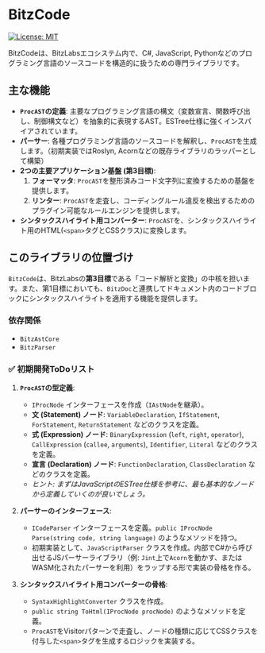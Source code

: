 # BitzCode

[![License: MIT](https://img.shields.io/badge/License-MIT-yellow.svg)](https://opensource.org/licenses/MIT)

BitzCodeは、BitzLabsエコシステム内で、C#, JavaScript, Pythonなどのプログラミング言語のソースコードを構造的に扱うための専門ライブラリです。

## 主な機能

-   **`ProcAST`の定義**: 主要なプログラミング言語の構文（変数宣言、関数呼び出し、制御構文など）を抽象的に表現するAST。ESTree仕様に強くインスパイアされています。
-   **パーサー**: 各種プログラミング言語のソースコードを解釈し、`ProcAST`を生成します。（初期実装ではRoslyn, Acornなどの既存ライブラリのラッパーとして構築）
-   **2つの主要アプリケーション基盤 (第3目標)**:
    1.  **フォーマッタ**: `ProcAST`を整形済みコード文字列に変換するための基盤を提供します。
    2.  **リンター**: `ProcAST`を走査し、コーディングルール違反を検出するためのプラグイン可能なルールエンジンを提供します。
-   **シンタックスハイライト用コンバーター**: `ProcAST`を、シンタックスハイライト用のHTML(`<span>`タグとCSSクラス)に変換します。

## このライブラリの位置づけ

`BitzCode`は、BitzLabsの**第3目標**である「コード解析と変換」の中核を担います。また、第1目標においても、`BitzDoc`と連携してドキュメント内のコードブロックにシンタックスハイライトを適用する機能を提供します。

### 依存関係

-   `BitzAstCore`
-   `BitzParser`

### **✅ 初期開発ToDoリスト**

1.  **`ProcAST`の型定義**:
    *   `IProcNode` インターフェースを作成（`IAstNode`を継承）。
    *   **文 (Statement) ノード**: `VariableDeclaration`, `IfStatement`, `ForStatement`, `ReturnStatement` などのクラスを定義。
    *   **式 (Expression) ノード**: `BinaryExpression` (`left`, `right`, `operator`), `CallExpression` (`callee`, `arguments`), `Identifier`, `Literal` などのクラスを定義。
    *   **宣言 (Declaration) ノード**: `FunctionDeclaration`, `ClassDeclaration` などのクラスを定義。
    *   *ヒント: まずはJavaScriptのESTree仕様を参考に、最も基本的なノードから定義していくのが良いでしょう。*

2.  **パーサーのインターフェース**:
    *   `ICodeParser` インターフェースを定義。`public IProcNode Parse(string code, string language)` のようなメソッドを持つ。
    *   初期実装として、`JavaScriptParser` クラスを作成。内部でC#から呼び出せるJSパーサーライブラリ（例: `Jint`上で`Acorn`を動かす、またはWASM化されたパーサーを利用）をラップする形で実装の骨格を作る。

3.  **シンタックスハイライト用コンバーターの骨格**:
    *   `SyntaxHighlightConverter` クラスを作成。
    *   `public string ToHtml(IProcNode procNode)` のようなメソッドを定義。
    *   `ProcAST`をVisitorパターンで走査し、ノードの種類に応じてCSSクラスを付与した`<span>`タグを生成するロジックを実装する。

